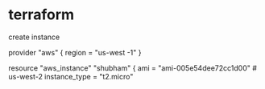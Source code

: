 # terraform
create instance


provider "aws"
{
    region = "us-west -1"
}

resource "aws_instance" "shubham" {
  ami           = "ami-005e54dee72cc1d00" # us-west-2
  instance_type = "t2.micro"

